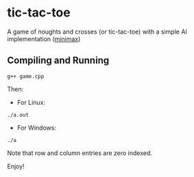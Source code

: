 # tic-tac-toe

A game of noughts and crosses (or tic-tac-toe) with a simple AI implementation ([minimax](https://en.wikipedia.org/wiki/Minimax)) 

## Compiling and Running
```
g++ game.cpp
```
Then:
* For Linux: 
```
./a.out
```
* For Windows:
```
./a
```

Note that row and column entries are zero indexed.

Enjoy!

